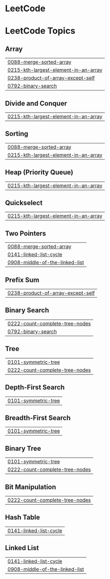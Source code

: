# LeetCode
<!---LeetCode Topics Start-->
# LeetCode Topics
## Array
|  |
| ------- |
| [0088-merge-sorted-array](https://github.com/Bhavana-376/LeetCode/tree/master/0088-merge-sorted-array) |
| [0215-kth-largest-element-in-an-array](https://github.com/Bhavana-376/LeetCode/tree/master/0215-kth-largest-element-in-an-array) |
| [0238-product-of-array-except-self](https://github.com/Bhavana-376/LeetCode/tree/master/0238-product-of-array-except-self) |
| [0792-binary-search](https://github.com/Bhavana-376/LeetCode/tree/master/0792-binary-search) |
## Divide and Conquer
|  |
| ------- |
| [0215-kth-largest-element-in-an-array](https://github.com/Bhavana-376/LeetCode/tree/master/0215-kth-largest-element-in-an-array) |
## Sorting
|  |
| ------- |
| [0088-merge-sorted-array](https://github.com/Bhavana-376/LeetCode/tree/master/0088-merge-sorted-array) |
| [0215-kth-largest-element-in-an-array](https://github.com/Bhavana-376/LeetCode/tree/master/0215-kth-largest-element-in-an-array) |
## Heap (Priority Queue)
|  |
| ------- |
| [0215-kth-largest-element-in-an-array](https://github.com/Bhavana-376/LeetCode/tree/master/0215-kth-largest-element-in-an-array) |
## Quickselect
|  |
| ------- |
| [0215-kth-largest-element-in-an-array](https://github.com/Bhavana-376/LeetCode/tree/master/0215-kth-largest-element-in-an-array) |
## Two Pointers
|  |
| ------- |
| [0088-merge-sorted-array](https://github.com/Bhavana-376/LeetCode/tree/master/0088-merge-sorted-array) |
| [0141-linked-list-cycle](https://github.com/Bhavana-376/LeetCode/tree/master/0141-linked-list-cycle) |
| [0908-middle-of-the-linked-list](https://github.com/Bhavana-376/LeetCode/tree/master/0908-middle-of-the-linked-list) |
## Prefix Sum
|  |
| ------- |
| [0238-product-of-array-except-self](https://github.com/Bhavana-376/LeetCode/tree/master/0238-product-of-array-except-self) |
## Binary Search
|  |
| ------- |
| [0222-count-complete-tree-nodes](https://github.com/Bhavana-376/LeetCode/tree/master/0222-count-complete-tree-nodes) |
| [0792-binary-search](https://github.com/Bhavana-376/LeetCode/tree/master/0792-binary-search) |
## Tree
|  |
| ------- |
| [0101-symmetric-tree](https://github.com/Bhavana-376/LeetCode/tree/master/0101-symmetric-tree) |
| [0222-count-complete-tree-nodes](https://github.com/Bhavana-376/LeetCode/tree/master/0222-count-complete-tree-nodes) |
## Depth-First Search
|  |
| ------- |
| [0101-symmetric-tree](https://github.com/Bhavana-376/LeetCode/tree/master/0101-symmetric-tree) |
## Breadth-First Search
|  |
| ------- |
| [0101-symmetric-tree](https://github.com/Bhavana-376/LeetCode/tree/master/0101-symmetric-tree) |
## Binary Tree
|  |
| ------- |
| [0101-symmetric-tree](https://github.com/Bhavana-376/LeetCode/tree/master/0101-symmetric-tree) |
| [0222-count-complete-tree-nodes](https://github.com/Bhavana-376/LeetCode/tree/master/0222-count-complete-tree-nodes) |
## Bit Manipulation
|  |
| ------- |
| [0222-count-complete-tree-nodes](https://github.com/Bhavana-376/LeetCode/tree/master/0222-count-complete-tree-nodes) |
## Hash Table
|  |
| ------- |
| [0141-linked-list-cycle](https://github.com/Bhavana-376/LeetCode/tree/master/0141-linked-list-cycle) |
## Linked List
|  |
| ------- |
| [0141-linked-list-cycle](https://github.com/Bhavana-376/LeetCode/tree/master/0141-linked-list-cycle) |
| [0908-middle-of-the-linked-list](https://github.com/Bhavana-376/LeetCode/tree/master/0908-middle-of-the-linked-list) |
<!---LeetCode Topics End-->